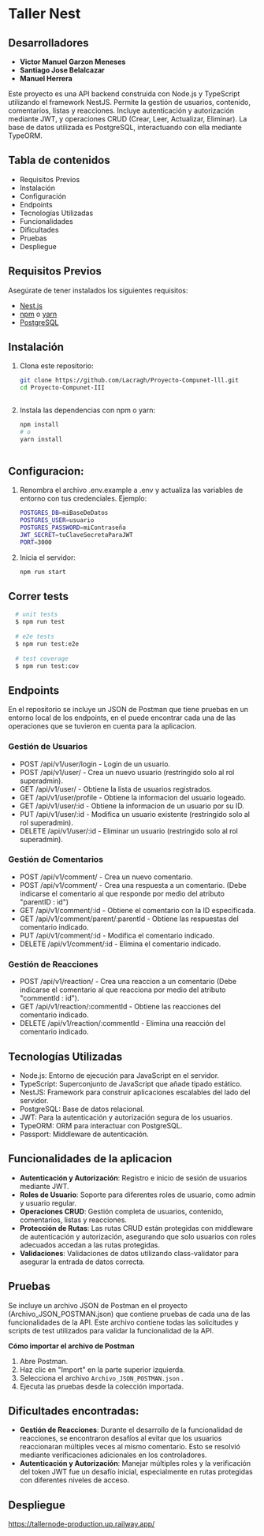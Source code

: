 # Taller Nest 

## Desarrolladores
- **Victor Manuel Garzon Meneses**
- **Santiago Jose Belalcazar**
- **Manuel Herrera**

Este proyecto es una API backend construida con Node.js y TypeScript utilizando el framework NestJS. Permite la gestión de usuarios, contenido, comentarios, listas y reacciones. Incluye autenticación y autorización mediante JWT, y operaciones CRUD (Crear, Leer, Actualizar, Eliminar). La base de datos utilizada es PostgreSQL, interactuando con ella mediante TypeORM.

## Tabla de contenidos

   - Requisitos Previos
   - Instalación
   - Configuración
   - Endpoints
   - Tecnologías Utilizadas
   - Funcionalidades
   - Dificultades
   - Pruebas
   - Despliegue

## Requisitos Previos

Asegúrate de tener instalados los siguientes requisitos:

- [Nest.js](https://nestjs.com)
- [npm](https://www.npmjs.com/) o [yarn](https://yarnpkg.com/)
- [PostgreSQL](https://www.postgresql.org)

## Instalación

1. Clona este repositorio:
   ```bash
   git clone https://github.com/Lacragh/Proyecto-Compunet-lll.git
   cd Proyecto-Compunet-III
  
2. Instala las dependencias con npm o yarn:
   ```bash
   npm install
   # o
   yarn install
  
## Configuracion:

1. Renombra el archivo .env.example a .env y actualiza las variables de entorno con tus credenciales. Ejemplo:
   
     ```bash 
     POSTGRES_DB=miBaseDeDatos
     POSTGRES_USER=usuario
     POSTGRES_PASSWORD=miContraseña
     JWT_SECRET=tuClaveSecretaParaJWT
     PORT=3000
     ```

2. Inicia el servidor:

     ```bash
     npm run start
     ```
     
## Correr tests

  ```bash
    # unit tests
    $ npm run test
    
    # e2e tests
    $ npm run test:e2e
    
    # test coverage
    $ npm run test:cov
  ```

## Endpoints

En el repositorio se incluye un JSON de Postman que tiene pruebas en un entorno local de los endpoints, en el puede encontrar cada una de las operaciones que se tuvieron en cuenta para la aplicacion.

### Gestión de Usuarios

   - POST /api/v1/user/login - Login de un usuario.
   - POST /api/v1/user/ - Crea un nuevo usuario (restringido solo al rol superadmin).
   - GET /api/v1/user/ - Obtiene la lista de usuarios registrados.
   - GET /api/v1/user/profile - Obtiene la informacion del usuario logeado.
   - GET /api/v1/user/:id - Obtiene la informacion de un usuario por su ID.
   - PUT /api/v1/user/:id - Modifica un usuario existente (restringido solo al rol superadmin).
   - DELETE /api/v1/user/:id - Eliminar un usuario (restringido solo al rol superadmin).

### Gestión de Comentarios

   - POST /api/v1/comment/ - Crea un nuevo comentario.
   - POST /api/v1/comment/ - Crea una respuesta a un comentario. (Debe indicarse el comentario al que responde por medio del atributo "parentID : id")
   - GET /api/v1/comment/:id - Obtiene el comentario con la ID especificada.
   - GET /api/v1/comment/parent/:parentId - Obtiene las respuestas del comentario indicado.
   - PUT /api/v1/comment/:id - Modifica el comentario indicado.
   - DELETE /api/v1/comment/:id - Elimina el comentario indicado.

### Gestión de Reacciones

   - POST /api/v1/reaction/ - Crea una reaccion a un comentario (Debe indicarse el comentario al que reacciona por medio del atributo "commentId : id").
   - GET /api/v1/reaction/:commentId - Obtiene las reacciones del comentario indicado.
   - DELETE /api/v1/reaction/:commentId - Elimina una reacción del comentario indicado.

## Tecnologías Utilizadas

  - Node.js: Entorno de ejecución para JavaScript en el servidor.
  - TypeScript: Superconjunto de JavaScript que añade tipado estático.
  - NestJS: Framework para construir aplicaciones escalables del lado del servidor.
  - PostgreSQL: Base de datos relacional.
  - JWT: Para la autenticación y autorización segura de los usuarios.
  - TypeORM: ORM para interactuar con PostgreSQL.
  - Passport: Middleware de autenticación.

## Funcionalidades de la aplicacion

  - **Autenticación y Autorización**: Registro e inicio de sesión de usuarios mediante JWT.
  - **Roles de Usuario**: Soporte para diferentes roles de usuario, como admin y usuario regular.
  - **Operaciones CRUD**: Gestión completa de usuarios, contenido, comentarios, listas y reacciones.
  - **Protección de Rutas**: Las rutas CRUD están protegidas con middleware de autenticación y autorización, asegurando que solo usuarios con roles adecuados accedan a las rutas protegidas.
  - **Validaciones**: Validaciones de datos utilizando class-validator para asegurar la entrada de datos correcta.

## Pruebas

Se incluye un archivo JSON de Postman en el proyecto (Archivo_JSON_POSTMAN.json) que contiene pruebas de cada una de las funcionalidades de la API.
Este archivo contiene todas las solicitudes y scripts de test utilizados para validar la funcionalidad de la API.


**Cómo importar el archivo de Postman**

1. Abre Postman.
2. Haz clic en "Import" en la parte superior izquierda.
3. Selecciona el archivo `Archivo_JSON_POSTMAN.json` .
4. Ejecuta las pruebas desde la colección importada.

## Dificultades encontradas:
   
  - **Gestión de Reacciones**: Durante el desarrollo de la funcionalidad de reacciones, se encontraron desafíos al evitar que los usuarios reaccionaran múltiples veces al mismo comentario. Esto se resolvió mediante verificaciones adicionales en los controladores.
  - **Autenticación y Autorización**: Manejar múltiples roles y la verificación del token JWT fue un desafío inicial, especialmente en rutas protegidas con diferentes niveles de acceso.

## Despliegue
   https://tallernode-production.up.railway.app/
